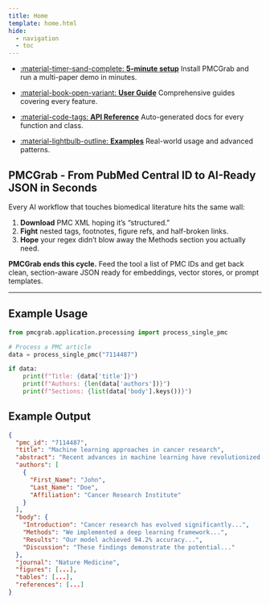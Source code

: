 ```yaml
---
title: Home
template: home.html
hide:
  - navigation
  - toc
---
```


<!-- Navigation Cards -->
<div class="grid cards" markdown>

- [:material-timer-sand-complete: **5-minute setup**](getting-started/quick-start.md)
  Install PMCGrab and run a multi-paper demo in minutes.

- [:material-book-open-variant: **User Guide**](user-guide/basic-usage.md)
  Comprehensive guides covering every feature.

- [:material-code-tags: **API Reference**](api/core.md)
  Auto-generated docs for every function and class.

- [:material-lightbulb-outline: **Examples**](examples/python-examples.md)
  Real-world usage and advanced patterns.

</div>

## PMCGrab - From PubMed Central ID to AI-Ready JSON in Seconds

Every AI workflow that touches biomedical literature hits the same wall:

1. **Download** PMC XML hoping it’s “structured.”
2. **Fight** nested tags, footnotes, figure refs, and half-broken links.
3. **Hope** your regex didn’t blow away the Methods section you actually need.

**PMCGrab ends this cycle.** Feed the tool a list of PMC IDs and get back clean, section-aware JSON ready for embeddings, vector stores, or prompt templates.

---

## Example Usage

```python
from pmcgrab.application.processing import process_single_pmc

# Process a PMC article
data = process_single_pmc("7114487")

if data:
    print(f"Title: {data['title']}")
    print(f"Authors: {len(data['authors'])}")
    print(f"Sections: {list(data['body'].keys())}")
```

## Example Output

```json
{
  "pmc_id": "7114487",
  "title": "Machine learning approaches in cancer research",
  "abstract": "Recent advances in machine learning have revolutionized...",
  "authors": [
    {
      "First_Name": "John",
      "Last_Name": "Doe",
      "Affiliation": "Cancer Research Institute"
    }
  ],
  "body": {
    "Introduction": "Cancer research has evolved significantly...",
    "Methods": "We implemented a deep learning framework...",
    "Results": "Our model achieved 94.2% accuracy...",
    "Discussion": "These findings demonstrate the potential..."
  },
  "journal": "Nature Medicine",
  "figures": [...],
  "tables": [...],
  "references": [...]
}
```
